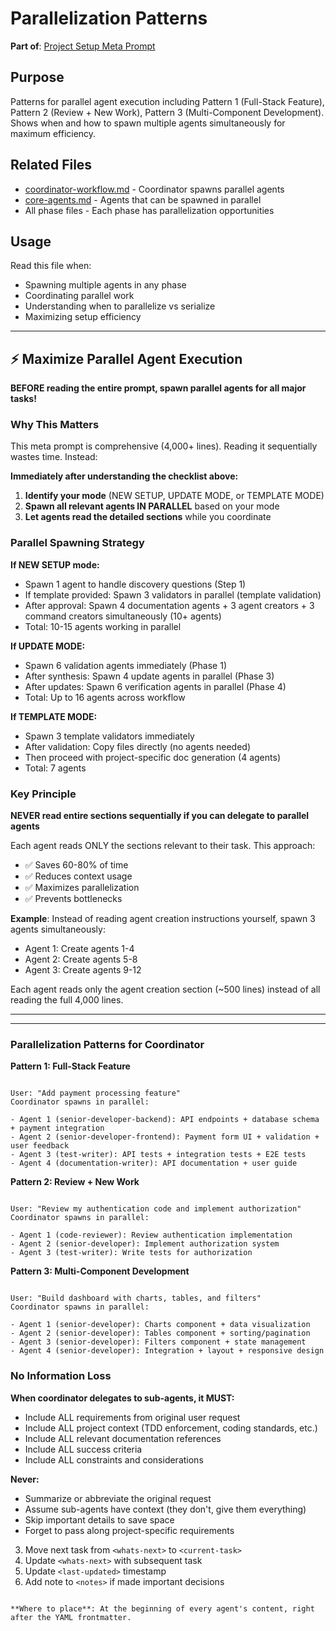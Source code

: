 # Parallelization Patterns

**Part of**: [Project Setup Meta Prompt](../project-setup-meta-prompt.md)

## Purpose

Patterns for parallel agent execution including Pattern 1 (Full-Stack Feature), Pattern 2 (Review + New Work), Pattern 3 (Multi-Component Development). Shows when and how to spawn multiple agents simultaneously for maximum efficiency.

## Related Files

- [coordinator-workflow.md](coordinator-workflow.md) - Coordinator spawns parallel agents
- [core-agents.md](core-agents.md) - Agents that can be spawned in parallel
- All phase files - Each phase has parallelization opportunities

## Usage

Read this file when:
- Spawning multiple agents in any phase
- Coordinating parallel work
- Understanding when to parallelize vs serialize
- Maximizing setup efficiency

---

## ⚡ Maximize Parallel Agent Execution

**BEFORE reading the entire prompt, spawn parallel agents for all major tasks!**

### Why This Matters

This meta prompt is comprehensive (4,000+ lines). Reading it sequentially wastes time. Instead:

**Immediately after understanding the checklist above:**

1. **Identify your mode** (NEW SETUP, UPDATE MODE, or TEMPLATE MODE)
2. **Spawn all relevant agents IN PARALLEL** based on your mode
3. **Let agents read the detailed sections** while you coordinate

### Parallel Spawning Strategy

**If NEW SETUP mode:**

- Spawn 1 agent to handle discovery questions (Step 1)
- If template provided: Spawn 3 validators in parallel (template validation)
- After approval: Spawn 4 documentation agents + 3 agent creators + 3 command creators simultaneously (10+ agents)
- Total: 10-15 agents working in parallel

**If UPDATE MODE:**

- Spawn 6 validation agents immediately (Phase 1)
- After synthesis: Spawn 4 update agents in parallel (Phase 3)
- After updates: Spawn 6 verification agents in parallel (Phase 4)
- Total: Up to 16 agents across workflow

**If TEMPLATE MODE:**

- Spawn 3 template validators immediately
- After validation: Copy files directly (no agents needed)
- Then proceed with project-specific doc generation (4 agents)
- Total: 7 agents

### Key Principle

**NEVER read entire sections sequentially if you can delegate to parallel agents**

Each agent reads ONLY the sections relevant to their task. This approach:

- ✅ Saves 60-80% of time
- ✅ Reduces context usage
- ✅ Maximizes parallelization
- ✅ Prevents bottlenecks

**Example**: Instead of reading agent creation instructions yourself, spawn 3 agents simultaneously:

- Agent 1: Create agents 1-4
- Agent 2: Create agents 5-8
- Agent 3: Create agents 9-12

Each agent reads only the agent creation section (~500 lines) instead of all reading the full 4,000 lines.

---

---

### Parallelization Patterns for Coordinator

**Pattern 1: Full-Stack Feature**
```

User: "Add payment processing feature"
Coordinator spawns in parallel:

- Agent 1 (senior-developer-backend): API endpoints + database schema + payment integration
- Agent 2 (senior-developer-frontend): Payment form UI + validation + user feedback
- Agent 3 (test-writer): API tests + integration tests + E2E tests
- Agent 4 (documentation-writer): API documentation + user guide

```

**Pattern 2: Review + New Work**
```

User: "Review my authentication code and implement authorization"
Coordinator spawns in parallel:

- Agent 1 (code-reviewer): Review authentication implementation
- Agent 2 (senior-developer): Implement authorization system
- Agent 3 (test-writer): Write tests for authorization

```

**Pattern 3: Multi-Component Development**
```

User: "Build dashboard with charts, tables, and filters"
Coordinator spawns in parallel:

- Agent 1 (senior-developer): Charts component + data visualization
- Agent 2 (senior-developer): Tables component + sorting/pagination
- Agent 3 (senior-developer): Filters component + state management
- Agent 4 (senior-developer): Integration + layout + responsive design

```

### No Information Loss

**When coordinator delegates to sub-agents, it MUST:**
- Include ALL requirements from original user request
- Include ALL project context (TDD enforcement, coding standards, etc.)
- Include ALL relevant documentation references
- Include ALL success criteria
- Include ALL constraints and considerations

**Never:**
- Summarize or abbreviate the original request
- Assume sub-agents have context (they don't, give them everything)
- Skip important details to save space
- Forget to pass along project-specific requirements



3. Move next task from `<whats-next>` to `<current-task>`
4. Update `<whats-next>` with subsequent task
5. Update `<last-updated>` timestamp
6. Add note to `<notes>` if made important decisions
```

**Where to place**: At the beginning of every agent's content, right after the YAML frontmatter.

